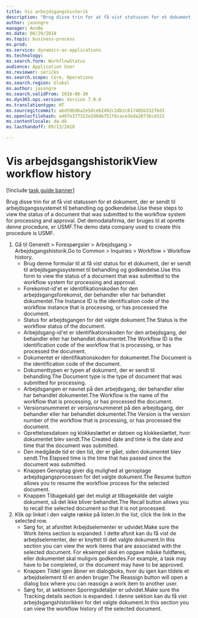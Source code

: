 ```yaml
--- 
title: Vis arbejdsgangshistorik
description: "Brug disse trin for at få vist statussen for et dokument, der er sendt til arbejdsgangssystemet til behandling og godkendelse."
author: jasongre
manager: AnnBe
ms.date: 08/29/2018
ms.topic: business-process
ms.prod: 
ms.service: dynamics-ax-applications
ms.technology: 
ms.search.form: WorkflowStatus
audience: Application User
ms.reviewer: sericks
ms.search.scope: Core, Operations
ms.search.region: Global
ms.author: jasongre
ms.search.validFrom: 2016-06-30
ms.dyn365.ops.version: Version 7.0.0
ms.translationtype: HT
ms.sourcegitcommit: abd59b96a2e5dceb2492c2db2c617485b332fbd3
ms.openlocfilehash: a40fe377322e2d64b751f6cace3eda20736cd321
ms.contentlocale: da-dk
ms.lasthandoff: 09/13/2018

---
```

# <a name="view-workflow-history"></a><span data-ttu-id="242b2-103">Vis arbejdsgangshistorik</span><span class="sxs-lookup"><span data-stu-id="242b2-103">View workflow history</span></span>

[!include [task guide banner](../../includes/task-guide-banner.md)]

<span data-ttu-id="242b2-104">Brug disse trin for at få vist statussen for et dokument, der er sendt til arbejdsgangssystemet til behandling og godkendelse.</span><span class="sxs-lookup"><span data-stu-id="242b2-104">Use these steps to view the status of a document that was submitted to the workflow system for processing and approval.</span></span> <span data-ttu-id="242b2-105">Det demodatafirma, der bruges til at oprette denne procedure, er USMF.</span><span class="sxs-lookup"><span data-stu-id="242b2-105">The demo data company used to create this procedure is USMF.</span></span>

1. <span data-ttu-id="242b2-106">Gå til Generelt > Forespørgsler > Arbejdsgang > Arbejdsgangshistorik.</span><span class="sxs-lookup"><span data-stu-id="242b2-106">Go to Common > Inquiries > Workflow > Workflow history.</span></span>
    * <span data-ttu-id="242b2-107">Brug denne formular til at få vist status for et dokument, der er sendt til arbejdsgangssystemet til behandling og godkendelse.</span><span class="sxs-lookup"><span data-stu-id="242b2-107">Use this form to view the status of a document that was submitted to the workflow system for processing and approval.</span></span>  
    * <span data-ttu-id="242b2-108">Forekomst-id'et er identifikationskoden for den arbejdsgangsforekomst, der behandler eller har behandlet dokumentet.</span><span class="sxs-lookup"><span data-stu-id="242b2-108">The Instance ID is      the identification code of the workflow instance that is processing, or has processed the document.</span></span>  
    * <span data-ttu-id="242b2-109">Status for arbejdsgangen for det valgte dokument.</span><span class="sxs-lookup"><span data-stu-id="242b2-109">The Status is the workflow status of the document.</span></span>  
    * <span data-ttu-id="242b2-110">Arbejdsgang-id'et er identifikationskoden for den arbejdsgang, der behandler eller har behandlet dokumentet.</span><span class="sxs-lookup"><span data-stu-id="242b2-110">The Workflow ID is the identification code of the workflow that is processing, or has processed the document.</span></span>  
    * <span data-ttu-id="242b2-111">Dokumentet er identifikationskoden for dokumentet.</span><span class="sxs-lookup"><span data-stu-id="242b2-111">The Document is the identification code of the document.</span></span>  
    * <span data-ttu-id="242b2-112">Dokumenttypen er typen af dokument, der er sendt til behandling.</span><span class="sxs-lookup"><span data-stu-id="242b2-112">The Document type is the type of document that was submitted for processing.</span></span>  
    * <span data-ttu-id="242b2-113">Arbejdsgangen er navnet på den arbejdsgang, der behandler eller har behandlet dokumentet.</span><span class="sxs-lookup"><span data-stu-id="242b2-113">The Workflow is the name of the workflow that is processing, or has processed the document.</span></span>  
    * <span data-ttu-id="242b2-114">Versionsnummeret er versionsnummeret på den arbejdsgang, der behandler eller har behandlet dokumentet.</span><span class="sxs-lookup"><span data-stu-id="242b2-114">The Version is the version number of the workflow that is processing, or has processed the document.</span></span>  
    * <span data-ttu-id="242b2-115">Oprettelsesdatoen og klokkeslættet er datoen og klokkeslættet, hvor dokumentet blev sendt.</span><span class="sxs-lookup"><span data-stu-id="242b2-115">The Created date and time is the date and time that the document was submitted.</span></span>  
    * <span data-ttu-id="242b2-116">Den medgåede tid er den tid, der er gået, siden dokumentet blev sendt.</span><span class="sxs-lookup"><span data-stu-id="242b2-116">The Elapsed time is the time that has passed since the document was submitted.</span></span>  
    * <span data-ttu-id="242b2-117">Knappen Genoptag giver dig mulighed at genoptage arbejdsgangsprocessen for det valgte dokument.</span><span class="sxs-lookup"><span data-stu-id="242b2-117">The Resume button allows you to resume the workflow process for the selected document.</span></span>  
    * <span data-ttu-id="242b2-118">Knappen Tilbagekald gør det muligt at tilbagekalde det valgte dokument, så det ikke bliver behandlet.</span><span class="sxs-lookup"><span data-stu-id="242b2-118">The Recall button allows you to recall the selected document so that it is not processed.</span></span>   
2. <span data-ttu-id="242b2-119">Klik op linket i den valgte række på listen.</span><span class="sxs-lookup"><span data-stu-id="242b2-119">In the list, click the link in the selected row.</span></span>
    * <span data-ttu-id="242b2-120">Sørg for, at afsnittet Arbejdselementer er udvidet.</span><span class="sxs-lookup"><span data-stu-id="242b2-120">Make sure the Work items section is expanded.</span></span>    <span data-ttu-id="242b2-121">I dette afsnit kan du få vist de arbejdselementer, der er knyttet til det valgte dokument.</span><span class="sxs-lookup"><span data-stu-id="242b2-121">In this section you can view the work items that are associated with the selected document.</span></span> <span data-ttu-id="242b2-122">For eksempel skal en opgave måske fuldføres, eller dokumentet skal muligvis godkendes.</span><span class="sxs-lookup"><span data-stu-id="242b2-122">For example, a task may have to be completed, or the document may have to be approved.</span></span>  
    * <span data-ttu-id="242b2-123">Knappen Tildel igen åbner en dialogboks, hvor du igen kan tildele et arbejdselement til en anden bruger.</span><span class="sxs-lookup"><span data-stu-id="242b2-123">The Reassign button will open a dialog box where you can reassign a work item to another user.</span></span>  
    * <span data-ttu-id="242b2-124">Sørg for, at sektionen Sporingsdetaljer er udvidet.</span><span class="sxs-lookup"><span data-stu-id="242b2-124">Make sure the Tracking details section is expanded.</span></span>    <span data-ttu-id="242b2-125">I denne sektion kan du få vist arbejdsgangshistorikken for det valgte dokument.</span><span class="sxs-lookup"><span data-stu-id="242b2-125">In this section you can view the workflow history of the selected document.</span></span>  


